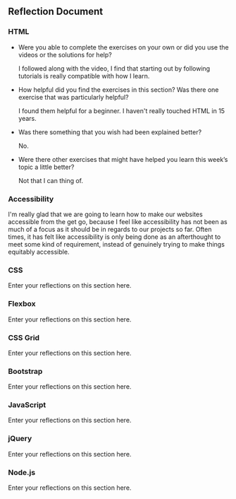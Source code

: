 ## Reflection Document

### HTML

- Were you able to complete the exercises on your own or did you use the videos or the solutions for help?

  I followed along with the video, I find that starting out by following tutorials is really compatible with how I learn.

- How helpful did you find the exercises in this section? Was there one exercise that was particularly helpful?

  I found them helpful for a beginner. I haven't really touched HTML in 15 years.

- Was there something that you wish had been explained better?

  No.

- Were there other exercises that might have helped you learn this week’s topic a little better?

  Not that I can thing of.

### Accessibility

I'm really glad that we are going to learn how to make our websites accessible from the get go, because I feel like accessibility has not been as much of a focus as it should be in regards to our projects so far. Often times, it has felt like accessibility is only being done as an afterthought to meet some kind of requirement, instead of genuinely trying to make things equitably accessible.

### CSS

Enter your reflections on this section here.

### Flexbox

Enter your reflections on this section here.

### CSS Grid

Enter your reflections on this section here.

### Bootstrap

Enter your reflections on this section here.

### JavaScript

Enter your reflections on this section here.

### jQuery

Enter your reflections on this section here.

### Node.js

Enter your reflections on this section here.
